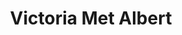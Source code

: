 ---
title: "Victoria Met Albert"
url: /berlin/victoria-met-albert-akazienstrasse/
shop: Andenken
---